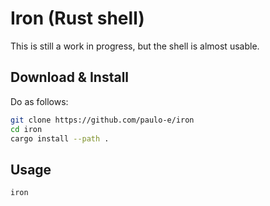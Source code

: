 # Iron (Rust shell)

This is still a work in progress, but the shell is almost usable.

## Download & Install

Do as follows:

```sh
git clone https://github.com/paulo-e/iron
cd iron
cargo install --path .
```

## Usage

```sh
iron
```

